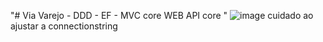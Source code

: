 "# Via Varejo - DDD - EF - MVC core WEB API core " 
![image](https://user-images.githubusercontent.com/7913583/65910675-932dc180-e3a1-11e9-8ec3-7f7576172054.png)
cuidado ao ajustar a connectionstring
